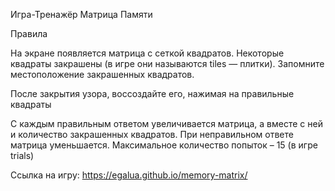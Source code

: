 Игра-Тренажёр Матрица Памяти

Правила

На экране появляется матрица с сеткой квадратов. Некоторые квадраты закрашены (в игре они называются tiles — плитки). Запомните местоположение закрашенных квадратов.

После закрытия узора, воссоздайте его, нажимая на правильные квадраты

С каждым правильным ответом увеличивается матрица, а вместе с ней и количество закрашенных квадратов. При неправильном ответе матрица уменьшается. Максимальное количество попыток – 15 (в игре trials)

Ссылка  на игру: https://egalua.github.io/memory-matrix/
